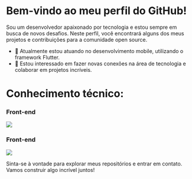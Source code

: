 # Bem-vindo ao meu perfil do GitHub!
Sou um desenvolvedor apaixonado por tecnologia e estou sempre em busca de novos desafios. Neste perfil, você encontrará alguns dos meus projetos e contribuições para a comunidade open source.

- 🌱 Atualmente estou atuando no desenvolvimento mobile, utilizando o framework Flutter.
- 👥 Estou interessado em fazer novas conexões na área de tecnologia e colaborar em projetos incríveis.

# Conhecimento técnico:

  <div style="display: inline_block">
    <h3>Front-end</h3>
    <a href="https://skillicons.dev">
      <img src="https://skillicons.dev/icons?i=html,css,js,react,flutter" />
    </a>
  </div>
  <div style="display: inline_block">
    <h3>Front-end</h3>
    <a href="https://skillicons.dev">
      <img src="https://skillicons.dev/icons?i=java,firebase" />
    </a>
  </div>

Sinta-se à vontade para explorar meus repositórios e entrar em contato. Vamos construir algo incrível juntos!
